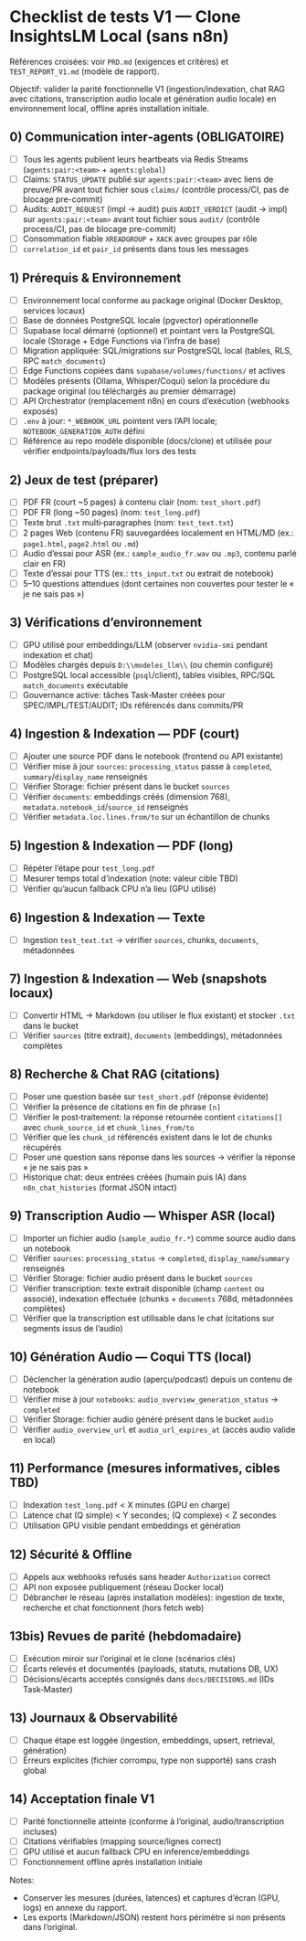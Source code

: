 <!-- Déplacé sous docs/ -->
# Checklist de tests V1 — Clone InsightsLM Local (sans n8n)

Références croisées: voir `PRD.md` (exigences et critères) et `TEST_REPORT_V1.md` (modèle de rapport).

Objectif: valider la parité fonctionnelle V1 (ingestion/indexation, chat RAG avec citations, transcription audio locale et génération audio locale) en environnement local, offline après installation initiale.

## 0) Communication inter‑agents (OBLIGATOIRE)
- [ ] Tous les agents publient leurs heartbeats via Redis Streams (`agents:pair:<team>` + `agents:global`)
- [ ] Claims: `STATUS_UPDATE` publié sur `agents:pair:<team>` avec liens de preuve/PR avant tout fichier sous `claims/` (contrôle process/CI, pas de blocage pre-commit)
- [ ] Audits: `AUDIT_REQUEST` (impl → audit) puis `AUDIT_VERDICT` (audit → impl) sur `agents:pair:<team>` avant tout fichier sous `audit/` (contrôle process/CI, pas de blocage pre-commit)
- [ ] Consommation fiable `XREADGROUP` + `XACK` avec groupes par rôle
- [ ] `correlation_id` et `pair_id` présents dans tous les messages

## 1) Prérequis & Environnement
- [ ] Environnement local conforme au package original (Docker Desktop, services locaux)
- [ ] Base de données PostgreSQL locale (pgvector) opérationnelle
- [ ] Supabase local démarré (optionnel) et pointant vers la PostgreSQL locale (Storage + Edge Functions via l’infra de base)
- [ ] Migration appliquée: SQL/migrations sur PostgreSQL local (tables, RLS, RPC `match_documents`)
- [ ] Edge Functions copiées dans `supabase/volumes/functions/` et actives
- [ ] Modèles présents (Ollama, Whisper/Coqui) selon la procédure du package original (ou téléchargés au premier démarrage)
- [ ] API Orchestrator (remplacement n8n) en cours d’exécution (webhooks exposés)
- [ ] `.env` à jour: `*_WEBHOOK_URL` pointent vers l’API locale; `NOTEBOOK_GENERATION_AUTH` défini
- [ ] Référence au repo modèle disponible (docs/clone) et utilisée pour vérifier endpoints/payloads/flux lors des tests

## 2) Jeux de test (préparer)
- [ ] PDF FR (court ~5 pages) à contenu clair (nom: `test_short.pdf`)
- [ ] PDF FR (long ~50 pages) (nom: `test_long.pdf`)
- [ ] Texte brut `.txt` multi‑paragraphes (nom: `test_text.txt`)
- [ ] 2 pages Web (contenu FR) sauvegardées localement en HTML/MD (ex.: `page1.html`, `page2.html` ou `.md`)
- [ ] Audio d’essai pour ASR (ex.: `sample_audio_fr.wav` ou `.mp3`, contenu parlé clair en FR)
- [ ] Texte d’essai pour TTS (ex.: `tts_input.txt` ou extrait de notebook)
- [ ] 5–10 questions attendues (dont certaines non couvertes pour tester le « je ne sais pas »)

## 3) Vérifications d’environnement
- [ ] GPU utilisé pour embeddings/LLM (observer `nvidia-smi` pendant indexation et chat)
- [ ] Modèles chargés depuis `D:\\modeles_llm\\` (ou chemin configuré)
- [ ] PostgreSQL local accessible (`psql`/client), tables visibles, RPC/SQL `match_documents` exécutable
- [ ] Gouvernance active: tâches Task‑Master créées pour SPEC/IMPL/TEST/AUDIT; IDs référencés dans commits/PR

## 4) Ingestion & Indexation — PDF (court)
- [ ] Ajouter une source PDF dans le notebook (frontend ou API existante)
- [ ] Vérifier mise à jour `sources`: `processing_status` passe à `completed`, `summary`/`display_name` renseignés
- [ ] Vérifier Storage: fichier présent dans le bucket `sources`
- [ ] Vérifier `documents`: embeddings créés (dimension 768), `metadata.notebook_id`/`source_id` renseignés
- [ ] Vérifier `metadata.loc.lines.from/to` sur un échantillon de chunks

## 5) Ingestion & Indexation — PDF (long)
- [ ] Répéter l’étape pour `test_long.pdf`
- [ ] Mesurer temps total d’indexation (note: valeur cible TBD)
- [ ] Vérifier qu’aucun fallback CPU n’a lieu (GPU utilisé)

## 6) Ingestion & Indexation — Texte
- [ ] Ingestion `test_text.txt` → vérifier `sources`, chunks, `documents`, métadonnées

## 7) Ingestion & Indexation — Web (snapshots locaux)
- [ ] Convertir HTML → Markdown (ou utiliser le flux existant) et stocker `.txt` dans le bucket
- [ ] Vérifier `sources` (titre extrait), `documents` (embeddings), métadonnées complètes

## 8) Recherche & Chat RAG (citations)
- [ ] Poser une question basée sur `test_short.pdf` (réponse évidente)
- [ ] Vérifier la présence de citations en fin de phrase `[n]`
- [ ] Vérifier le post‑traitement: la réponse retournée contient `citations[]` avec `chunk_source_id` et `chunk_lines_from/to`
- [ ] Vérifier que les `chunk_id` référencés existent dans le lot de chunks récupérés
- [ ] Poser une question sans réponse dans les sources → vérifier la réponse « je ne sais pas »
- [ ] Historique chat: deux entrées créées (humain puis IA) dans `n8n_chat_histories` (format JSON intact)

## 9) Transcription Audio — Whisper ASR (local)
- [ ] Importer un fichier audio (`sample_audio_fr.*`) comme source audio dans un notebook
- [ ] Vérifier `sources`: `processing_status` → `completed`, `display_name`/`summary` renseignés
- [ ] Vérifier Storage: fichier audio présent dans le bucket `sources`
- [ ] Vérifier transcription: texte extrait disponible (champ `content` ou associé), indexation effectuée (chunks + `documents` 768d, métadonnées complètes)
- [ ] Vérifier que la transcription est utilisable dans le chat (citations sur segments issus de l’audio)

## 10) Génération Audio — Coqui TTS (local)
- [ ] Déclencher la génération audio (aperçu/podcast) depuis un contenu de notebook
- [ ] Vérifier mise à jour `notebooks`: `audio_overview_generation_status` → `completed`
- [ ] Vérifier Storage: fichier audio généré présent dans le bucket `audio`
- [ ] Vérifier `audio_overview_url` et `audio_url_expires_at` (accès audio valide en local)

## 11) Performance (mesures informatives, cibles TBD)
- [ ] Indexation `test_long.pdf` < X minutes (GPU en charge)
- [ ] Latence chat (Q simple) < Y secondes; (Q complexe) < Z secondes
- [ ] Utilisation GPU visible pendant embeddings et génération

## 12) Sécurité & Offline
- [ ] Appels aux webhooks refusés sans header `Authorization` correct
- [ ] API non exposée publiquement (réseau Docker local)
- [ ] Débrancher le réseau (après installation modèles): ingestion de texte, recherche et chat fonctionnent (hors fetch web)

## 13bis) Revues de parité (hebdomadaire)
- [ ] Exécution miroir sur l’original et le clone (scénarios clés)
- [ ] Écarts relevés et documentés (payloads, statuts, mutations DB, UX)
- [ ] Décisions/écarts acceptés consignés dans `docs/DECISIONS.md` (IDs Task‑Master)

## 13) Journaux & Observabilité
- [ ] Chaque étape est loggée (ingestion, embeddings, upsert, retrieval, génération)
- [ ] Erreurs explicites (fichier corrompu, type non supporté) sans crash global

## 14) Acceptation finale V1
- [ ] Parité fonctionnelle atteinte (conforme à l’original, audio/transcription incluses)
- [ ] Citations vérifiables (mapping source/lignes correct)
- [ ] GPU utilisé et aucun fallback CPU en inference/embeddings
- [ ] Fonctionnement offline après installation initiale

Notes:
- Conserver les mesures (durées, latences) et captures d’écran (GPU, logs) en annexe du rapport.
- Les exports (Markdown/JSON) restent hors périmètre si non présents dans l’original.
